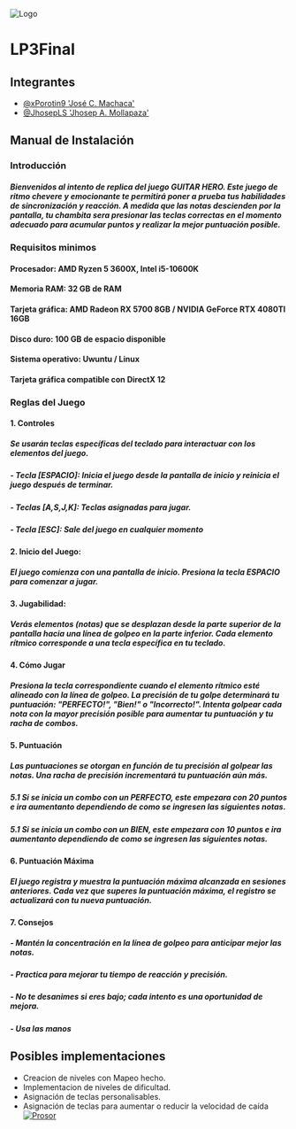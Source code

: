 
![Logo](https://cdn.discordapp.com/attachments/963074507973722116/1181373441283195011/file-6sRmAyPFD7IPPtOInhWc1AMq.png?ex=6580d2c1&is=656e5dc1&hm=270ab87811d35562ff68bfbbdfafec5db35e9ac17201e3dd1e0b4fdfbc4c49d5&)


# LP3Final




## Integrantes

- [@xPorotin9 'José C. Machaca'](https://github.com/xPorotin9)
- [@JhosepLS 'Jhosep A. Mollapaza'](https://github.com/JhosepLS)

## Manual de Instalación 

### Introducción
##### Bienvenidos al intento de replica del juego GUITAR HERO. Este juego de ritmo chevere y emocionante te permitirá poner a prueba tus habilidades de sincronización y reacción. A medida que las notas descienden por la pantalla, tu chambita sera presionar las teclas correctas en el momento adecuado para acumular puntos y realizar la mejor puntuación posible.

### Requisitos minimos
#### Procesador: AMD Ryzen 5 3600X, Intel i5-10600K 
#### Memoria RAM: 32 GB de RAM
#### Tarjeta gráfica: AMD Radeon RX 5700 8GB / NVIDIA GeForce RTX 4080TI 16GB
#### Disco duro: 100 GB de espacio disponible
#### Sistema operativo: Uwuntu / Linux
#### Tarjeta gráfica compatible con DirectX 12

### Reglas del Juego
#### 1. Controles
##### Se usarán teclas específicas del teclado  para interactuar con los elementos del juego. 
##### - Tecla [ESPACIO]: Inicia el juego desde la pantalla de inicio y reinicia el juego después de terminar. 
##### - Teclas [A,S,J,K]: Teclas asignadas para jugar.
##### - Tecla [ESC]: Sale del juego en cualquier momento

#### 2. Inicio del Juego:
##### El juego comienza con una pantalla de inicio. Presiona la tecla ESPACIO para comenzar a jugar.
#### 3. Jugabilidad:
##### Verás elementos (notas) que se desplazan desde la parte superior de la pantalla hacia una línea de golpeo en la parte inferior. Cada elemento rítmico corresponde a una tecla específica en tu teclado.
#### 4. Cómo Jugar
##### Presiona la tecla correspondiente cuando el elemento rítmico esté alineado con la línea de golpeo. La precisión de tu golpe determinará tu puntuación: "PERFECTO!", "Bien!" o "Incorrecto!". Intenta golpear cada nota con la mayor precisión posible para aumentar tu puntuación y tu racha de combos.
#### 5. Puntuación
##### Las puntuaciones se otorgan en función de tu precisión al golpear las notas. Una racha de precisión incrementará tu puntuación aún más.
##### 5.1 Si se inicia un combo con un PERFECTO, este empezara con 20 puntos e ira aumentanto dependiendo de como se ingresen las siguientes notas.
##### 5.1 Si se inicia un combo con un BIEN, este empezara con 10 puntos e ira aumentanto dependiendo de como se ingresen las siguientes notas.


#### 6. Puntuación Máxima
##### El juego registra y muestra la puntuación máxima alcanzada en sesiones anteriores. Cada vez que superes la puntuación máxima, el registro se actualizará con tu nueva puntuación.

#### 7. Consejos
##### - Mantén la concentración en la línea de golpeo para anticipar mejor las notas. 
##### - Practica para mejorar tu tiempo de reacción y precisión.
##### - No te desanimes si eres bajo; cada intento es una oportunidad de mejora.
##### - Usa las manos
    
## Posibles implementaciones

- Creacion de niveles con Mapeo hecho. 
- Implementacion de niveles de dificultad.
- Asignación de teclas personalisables.
- Asignación de teclas para aumentar o reducir la velocidad de caída
[![Prosor](https://img.shields.io/badge/my_portfolio-000?style=for-the-badge&logo=ko-fi&logoColor=white)](https://www.youtube.com/watch?v=jHMGhbj0kbg)




